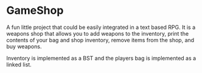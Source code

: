 # GameShop

A fun little project that could be easily integrated in a text based RPG. It is a weapons shop that allows you to add weapons to the inventory, print the contents of your bag and shop inventory, remove items from the shop, and buy weapons.

Inventory is implemented as a BST and the players bag is implemented as a linked list. 